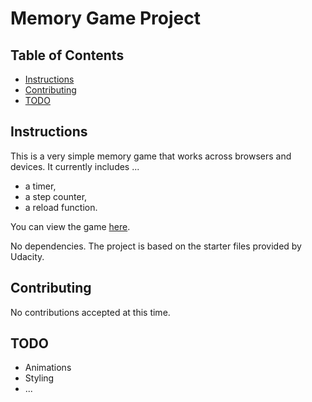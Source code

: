 # Memory Game Project

## Table of Contents

* [Instructions](#instructions)
* [Contributing](#contributing)
* [TODO](#TODO)

## Instructions

This is a very simple memory game that works across browsers and devices. It currently includes ...

* a timer,
* a step counter,
* a reload function.

You can view the game [here](https://dwiehoff.github.io/udacity-memory/).


No dependencies. The project is based on the starter files provided by Udacity.

## Contributing

No contributions accepted at this time.

## TODO

* Animations
* Styling
* ...